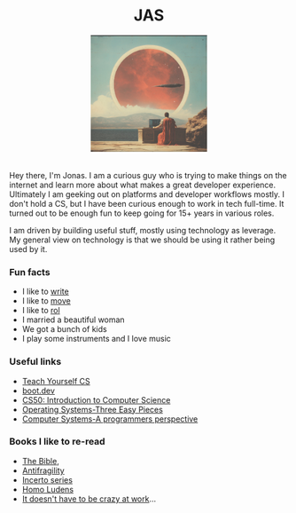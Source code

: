 
<h1 align="center">JAS</h1>

<div align="center">
  <img src="https://github.com/nimblegeek/nimblegeek/blob/main/IMG_2787.jpg" width="210px" height="210px">
</div> <br>

Hey there, I'm Jonas. I am a curious guy who is trying to make things on the internet and learn more about what makes a great developer experience. Ultimately I am geeking out on platforms and developer workflows mostly. I don't hold a CS, but I have been curious enough to work in tech full-time. It turned out to be enough fun to keep going for 15+ years in various roles. 

I am driven by building useful stuff, mostly using technology as leverage. My general view on technology is that we should be using it rather being used by it.

### Fun facts
- I like to [write](https://thenimblegeek.beehiiv.com/)
- I like to [move](https://www.idoportal.com/culture/)
- I like to [rol](https://en.wikipedia.org/wiki/Jujutsu)
- I married a beautiful woman 
- We got a bunch of kids
- I play some instruments and I love music

### Useful links
- [Teach Yourself CS](https://teachyourselfcs.com/)
- [boot.dev](https://www.boot.dev/)
- [CS50: Introduction to Computer Science](https://pll.harvard.edu/course/cs50-introduction-computer-science)
- [Operating Systems-Three Easy Pieces](https://www.amazon.se/-/en/Remzi-H-Arpaci-Dusseau/dp/198508659X)
- [Computer Systems-A programmers perspective](https://www.amazon.com/gp/product/013409266X/ref=ppx_od_dt_b_asin_title_s01?ie=UTF8&psc=1)

### Books I like to re-read
- [The Bible](https://www.bible.com/), 
- [Antifragility](https://www.amazon.se/-/en/Nassim-Nicholas-Taleb/dp/0812979680)
- [Incerto series](https://www.amazon.com/Incerto-5-book-series/dp/B07WZK6Z9N)
- [Homo Ludens](https://www.amazon.se/-/en/Johan-Huizinga/dp/1621389995)
- [It doesn't have to be crazy at work](https://www.amazon.com/Doesnt-Have-Be-Crazy-Work/dp/0062874780)...

